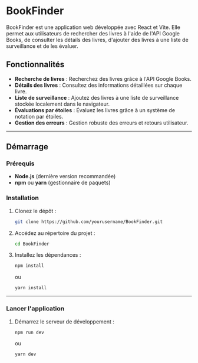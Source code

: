 # BookFinder

BookFinder est une application web développée avec React et Vite. Elle permet aux utilisateurs de rechercher des livres à l'aide de l'API Google Books, de consulter les détails des livres, d'ajouter des livres à une liste de surveillance et de les évaluer.

## Fonctionnalités

- **Recherche de livres** : Recherchez des livres grâce à l'API Google Books.
- **Détails des livres** : Consultez des informations détaillées sur chaque livre.
- **Liste de surveillance** : Ajoutez des livres à une liste de surveillance stockée localement dans le navigateur.
- **Évaluations par étoiles** : Évaluez les livres grâce à un système de notation par étoiles.
- **Gestion des erreurs** : Gestion robuste des erreurs et retours utilisateur.

---

## Démarrage

### Prérequis

- **Node.js** (dernière version recommandée)
- **npm** ou **yarn** (gestionnaire de paquets)

### Installation

1. Clonez le dépôt :

   ```bash
   git clone https://github.com/yourusername/BookFinder.git
   ```

2. Accédez au répertoire du projet :

   ```bash
   cd BookFinder
   ```

3. Installez les dépendances :
   ```bash
   npm install
   ```
   ou
   ```bash
   yarn install
   ```

---

### Lancer l'application

1. Démarrez le serveur de développement :

   ```bash
   npm run dev
   ```

   ou

   ```bash
   yarn dev
   ```
